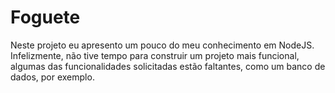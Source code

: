 # Foguete

Neste projeto eu apresento um pouco do meu conhecimento em NodeJS.
Infelizmente, não tive tempo para construir um projeto mais funcional, algumas das funcionalidades solicitadas estão faltantes, como um banco de dados, por exemplo.
